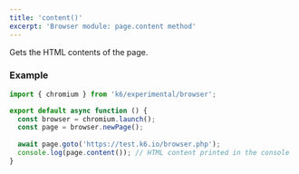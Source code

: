 ```yaml
---
title: 'content()'
excerpt: 'Browser module: page.content method'
---
```


Gets the HTML contents of the page.

### Example

<CodeGroup labels={[]}>

```javascript
import { chromium } from 'k6/experimental/browser';

export default async function () {
  const browser = chromium.launch();
  const page = browser.newPage();
  
  await page.goto('https://test.k6.io/browser.php');
  console.log(page.content()); // HTML content printed in the console
}
```

</CodeGroup>


